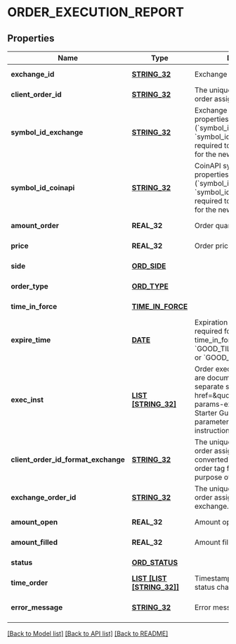 # ORDER_EXECUTION_REPORT

## Properties
Name | Type | Description | Notes
------------ | ------------- | ------------- | -------------
**exchange_id** | [**STRING_32**](STRING_32.md) | Exchange identifier. | [default to null]
**client_order_id** | [**STRING_32**](STRING_32.md) | The unique identifier of the order assigned by the client. | [default to null]
**symbol_id_exchange** | [**STRING_32**](STRING_32.md) | Exchange symbol. One of the properties (&#x60;symbol_id_exchange&#x60;, &#x60;symbol_id_coinapi&#x60;) is required to identify the market for the new order. | [optional] [default to null]
**symbol_id_coinapi** | [**STRING_32**](STRING_32.md) | CoinAPI symbol. One of the properties (&#x60;symbol_id_exchange&#x60;, &#x60;symbol_id_coinapi&#x60;) is required to identify the market for the new order. | [optional] [default to null]
**amount_order** | **REAL_32** | Order quantity. | [default to null]
**price** | **REAL_32** | Order price. | [default to null]
**side** | [**ORD_SIDE**](OrdSide.md) |  | [default to null]
**order_type** | [**ORD_TYPE**](OrdType.md) |  | [default to null]
**time_in_force** | [**TIME_IN_FORCE**](TimeInForce.md) |  | [default to null]
**expire_time** | [**DATE**](DATE.md) | Expiration time. Conditionaly required for orders with time_in_force &#x3D; &#x60;GOOD_TILL_TIME_EXCHANGE&#x60; or &#x60;GOOD_TILL_TIME_OEML&#x60;. | [optional] [default to null]
**exec_inst** | [**LIST [STRING_32]**](STRING_32.md) | Order execution instructions are documented in the separate section: &lt;a href&#x3D;\&quot;#oeml-order-params-exec\&quot;&gt;OEML / Starter Guide / Order parameters / Execution instructions&lt;/a&gt;  | [optional] [default to null]
**client_order_id_format_exchange** | [**STRING_32**](STRING_32.md) | The unique identifier of the order assigned by the client converted to the exchange order tag format for the purpose of tracking it. | [default to null]
**exchange_order_id** | [**STRING_32**](STRING_32.md) | The unique identifier of the order assigned by the exchange. | [optional] [default to null]
**amount_open** | **REAL_32** | Amount open. | [default to null]
**amount_filled** | **REAL_32** | Amount filled. | [default to null]
**status** | [**ORD_STATUS**](OrdStatus.md) |  | [default to null]
**time_order** | [**LIST [LIST [STRING_32]]**](LIST.md) | Timestamped history of order status changes. | [default to null]
**error_message** | [**STRING_32**](STRING_32.md) | Error message | [optional] [default to null]

[[Back to Model list]](../README.md#documentation-for-models) [[Back to API list]](../README.md#documentation-for-api-endpoints) [[Back to README]](../README.md)


